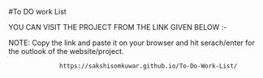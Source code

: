#To DO work List

YOU CAN VISIT THE PROJECT FROM THE LINK GIVEN BELOW :- 

NOTE: Copy the link and paste it on your browser and hit serach/enter for the outlook of the website/project.  
                  
                  https://sakshisomkuwar.github.io/To-Do-Work-List/
